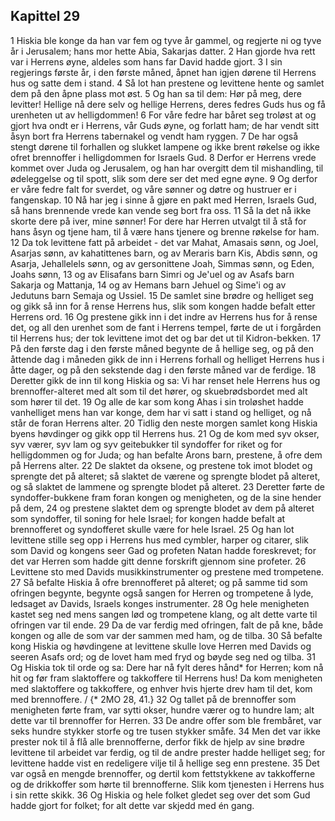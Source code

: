 ## Kapittel 29

1 Hiskia ble konge da han var fem og tyve år gammel, og regjerte ni og tyve år i Jerusalem; hans mor hette Abia, Sakarjas datter.
2 Han gjorde hva rett var i Herrens øyne, aldeles som hans far David hadde gjort.
3 I sin regjerings første år, i den første måned, åpnet han igjen dørene til Herrens hus og satte dem i stand.
4 Så lot han prestene og levittene hente og samlet dem på den åpne plass mot øst.
5 Og han sa til dem: Hør på meg, dere levitter! Hellige nå dere selv og hellige Herrens, deres fedres Guds hus og få urenheten ut av helligdommen!
6 For våre fedre har båret seg troløst at og gjort hva ondt er i Herrens, vår Guds øyne, og forlatt ham; de har vendt sitt åsyn bort fra Herrens tabernakel og vendt ham ryggen.
7 De har også stengt dørene til forhallen og slukket lampene og ikke brent røkelse og ikke ofret brennoffer i helligdommen for Israels Gud.
8 Derfor er Herrens vrede kommet over Juda og Jerusalem, og han har overgitt dem til mishandling, til ødeleggelse og til spott, slik som dere ser det med egne øyne.
9 Og derfor er våre fedre falt for sverdet, og våre sønner og døtre og hustruer er i fangenskap.
10 Nå har jeg i sinne å gjøre en pakt med Herren, Israels Gud, så hans brennende vrede kan vende seg bort fra oss.
11 Så la det nå ikke skorte dere på iver, mine sønner! For dere har Herren utvalgt til å stå for hans åsyn og tjene ham, til å være hans tjenere og brenne røkelse for ham.
12 Da tok levittene fatt på arbeidet - det var Mahat, Amasais sønn, og Joel, Asarjas sønn, av kahatittenes barn, og av Meraris barn Kis, Abdis sønn, og Asarja, Jehallelels sønn, og av gersonittene Joah, Simmas sønn, og Eden, Joahs sønn,
13 og av Elisafans barn Simri og Je'uel og av Asafs barn Sakarja og Mattanja,
14 og av Hemans barn Jehuel og Sime'i og av Jedutuns barn Semaja og Ussiel.
15 De samlet sine brødre og helliget seg og gikk så inn for å rense Herrens hus, slik som kongen hadde befalt etter Herrens ord.
16 Og prestene gikk inn i det indre av Herrens hus for å rense det, og all den urenhet som de fant i Herrens tempel, førte de ut i forgården til Herrens hus; der tok levittene imot det og bar det ut til Kidron-bekken.
17 På den første dag i den første måned begynte de å hellige seg, og på den åttende dag i måneden gikk de inn i Herrens forhall og helliget Herrens hus i åtte dager, og på den sekstende dag i den første måned var de ferdige.
18 Deretter gikk de inn til kong Hiskia og sa: Vi har renset hele Herrens hus og brennoffer-alteret med alt som til det hører, og skuebrødsbordet med alt som hører til det.
19 Og alle de kar som kong Ahas i sin troløshet hadde vanhelliget mens han var konge, dem har vi satt i stand og helliget, og nå står de foran Herrens alter.
20 Tidlig den neste morgen samlet kong Hiskia byens høvdinger og gikk opp til Herrens hus.
21 Og de kom med syv okser, syv værer, syv lam og syv geitebukker til syndoffer for riket og for helligdommen og for Juda; og han befalte Arons barn, prestene, å ofre dem på Herrens alter.
22 De slaktet da oksene, og prestene tok imot blodet og sprengte det på alteret; så slaktet de værene og sprengte blodet på alteret, og så slaktet de lammene og sprengte blodet på alteret.
23 Deretter førte de syndoffer-bukkene fram foran kongen og menigheten, og de la sine hender på dem,
24 og prestene slaktet dem og sprengte blodet av dem på alteret som syndoffer, til soning for hele Israel; for kongen hadde befalt at brennofferet og syndofferet skulle være for hele Israel.
25 Og han lot levittene stille seg opp i Herrens hus med cymbler, harper og citarer, slik som David og kongens seer Gad og profeten Natan hadde foreskrevet; for det var Herren som hadde gitt denne forskrift gjennom sine profeter.
26 Levittene sto med Davids musikkinstrumenter og prestene med trompetene.
27 Så befalte Hiskia å ofre brennofferet på alteret; og på samme tid som ofringen begynte, begynte også sangen for Herren og trompetene å lyde, ledsaget av Davids, Israels konges instrumenter.
28 Og hele menigheten kastet seg ned mens sangen lød og trompetene klang, og alt dette varte til ofringen var til ende.
29 Da de var ferdig med ofringen, falt de på kne, både kongen og alle de som var der sammen med ham, og de tilba.
30 Så befalte kong Hiskia og høvdingene at levittene skulle love Herren med Davids og seeren Asafs ord; og de lovet ham med fryd og bøyde seg ned og tilba.
31 Og Hiskia tok til orde og sa: Dere har nå fylt deres hånd* for Herren; kom nå hit og før fram slaktoffere og takkoffere til Herrens hus! Da kom menigheten med slaktoffere og takkoffere, og enhver hvis hjerte drev ham til det, kom med brennoffere. / {* 2MO 28, 41.}
32 Og tallet på de brennoffer som menigheten førte fram, var sytti okser, hundre værer og to hundre lam; alt dette var til brennoffer for Herren.
33 De andre offer som ble frembåret, var seks hundre stykker storfe og tre tusen stykker småfe.
34 Men det var ikke prester nok til å flå alle brennofferne, derfor fikk de hjelp av sine brødre levittene til arbeidet var ferdig, og til de andre prester hadde helliget seg; for levittene hadde vist en redeligere vilje til å hellige seg enn prestene.
35 Det var også en mengde brennoffer, og dertil kom fettstykkene av takkofferne og de drikkoffer som hørte til brennofferne. Slik kom tjenesten i Herrens hus i sin rette skikk.
36 Og Hiskia og hele folket gledet seg over det som Gud hadde gjort for folket; for alt dette var skjedd med én gang.

